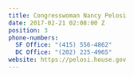 ```yaml
---
title: Congresswoman Nancy Pelosi
date: 2017-02-21 02:08:00 Z
position: 3
phone-numbers:
  SF Office: "(415) 556-4862"
  DC Office: "(202) 225-4965"
website: https://pelosi.house.gov
---
```



